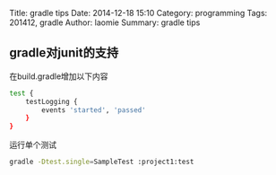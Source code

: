 Title: gradle tips
Date: 2014-12-18 15:10
Category: programming
Tags: 201412, gradle
Author: laomie
Summary: gradle tips

gradle对junit的支持
---------------------------------
在build.gradle增加以下内容
```bash
test {
    testLogging {
        events 'started', 'passed'
    }
}
```

运行单个测试
```bash
gradle -Dtest.single=SampleTest :project1:test
```
